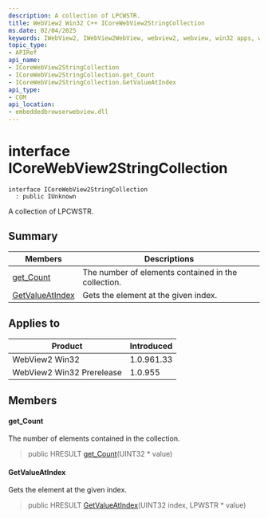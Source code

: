 ```yaml
---
description: A collection of LPCWSTR.
title: WebView2 Win32 C++ ICoreWebView2StringCollection
ms.date: 02/04/2025
keywords: IWebView2, IWebView2WebView, webview2, webview, win32 apps, win32, edge, ICoreWebView2, ICoreWebView2Controller, browser control, edge html, ICoreWebView2StringCollection
topic_type: 
- APIRef
api_name:
- ICoreWebView2StringCollection
- ICoreWebView2StringCollection.get_Count
- ICoreWebView2StringCollection.GetValueAtIndex
api_type:
- COM
api_location:
- embeddedbrowserwebview.dll
---
```


# interface ICoreWebView2StringCollection

```
interface ICoreWebView2StringCollection
  : public IUnknown
```

A collection of LPCWSTR.

## Summary

 Members                        | Descriptions
--------------------------------|---------------------------------------------
[get_Count](#get_count) | The number of elements contained in the collection.
[GetValueAtIndex](#getvalueatindex) | Gets the element at the given index.

## Applies to

Product                         | Introduced
--------------------------------|---------------------------------------------
WebView2 Win32            |    1.0.961.33
WebView2 Win32 Prerelease |    1.0.955

## Members

#### get_Count

The number of elements contained in the collection.

> public HRESULT [get_Count](#get_count)(UINT32 * value)

#### GetValueAtIndex

Gets the element at the given index.

> public HRESULT [GetValueAtIndex](#getvalueatindex)(UINT32 index, LPWSTR * value)

